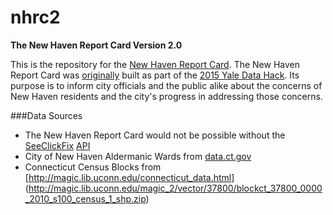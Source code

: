 # nhrc2
**The New Haven Report Card Version 2.0**

This is the repository for the [New Haven Report Card][nhrc2]. The New Haven Report Card was [originally][nhrc] built as part of the [2015 Yale Data Hack](http://yaledatahack.strikingly.com). Its purpose is to inform city officials and the public alike about the concerns of New Haven residents and the city's progress in addressing those concerns.

###Data Sources
- The New Haven Report Card would not be possible without the [SeeClickFix](http://en.seeclickfix.com/new-haven) [API](http://dev.seeclickfix.com)
- City of New Haven Aldermanic Wards from [data.ct.gov](https://data.ct.gov/Government/City-of-New-Haven-Aldermanic-Wards/nki6-723a)
- Connecticut Census Blocks from [http://magic.lib.uconn.edu/connecticut_data.html] (http://magic.lib.uconn.edu/magic_2/vector/37800/blockct_37800_0000_2010_s100_census_1_shp.zip)


[nhrc]: http://newhavenrc.github.io/nhrc/
[nhrc2]: http://newhavenrc.github.io/nhrc2/
